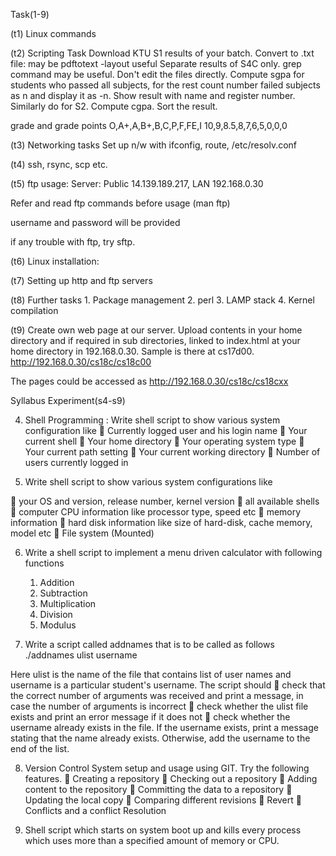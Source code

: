 Task(1-9) 

(t1)  Linux commands

(t2) Scripting Task
Download KTU S1 results of your batch.
Convert to .txt file: may be pdftotext -layout useful
Separate results of S4C only. grep command may be useful. Don't edit the files directly.
Compute sgpa for students who passed all subjects, for the rest count number failed subjects as n and display it as -n.
Show result with name and register number.
Similarly do for S2.
Compute cgpa.
Sort the result.

grade and grade points
O,A+,A,B+,B,C,P,F,FE,I
10,9,8.5,8,7,6,5,0,0,0
  
(t3) Networking tasks
Set up n/w with ifconfig, route, /etc/resolv.conf

(t4) ssh, rsync, scp etc.

(t5) ftp usage:
Server: Public 14.139.189.217, LAN 192.168.0.30

Refer and read ftp commands before usage (man ftp)

username and password will be provided

if any trouble with ftp, try sftp.


(t6) Linux installation:



(t7) Setting up http and ftp servers

(t8) Further tasks
     1. Package management
     2. perl
     3. LAMP stack
     4. Kernel compilation


(t9) Create own web page at our server.
       Upload contents in your home directory and if required in sub directories, linked to index.html at  your home            directory in 192.168.0.30. Sample is there at cs17d00.
http://192.168.0.30/cs18c/cs18c00

The pages could be accessed as http://192.168.0.30/cs18c/cs18cxx


Syllabus Experiment(s4-s9)

4.  Shell Programming :  Write shell script to show various system configuration like
  Currently logged user and his login name 
  Your current shell 
  Your home directory 
  Your operating system type 
  Your current path setting 
  Your current working directory 
  Number of users currently logged in    

5.  Write shell script to show various system configurations like

  your OS and version, release number, kernel version 
  all available shells 
  computer CPU information like processor type, speed etc 
  memory information 
  hard disk information like size of hard-disk, cache memory, model etc 
  File system (Mounted)        

6. Write a shell script to implement a menu driven calculator with following functions 
   1.  Addition 
   2.  Subtraction 
   3.  Multiplication 
   4.  Division 
   5.  Modulus

7.  Write a script called addnames that is to be called as follows                
            ./addnames ulist username 
  
   Here ulist is the name of the file that contains list of user names and username is a particular student's username. The script should   check that the correct number of arguments was received and print a message, in case the number of arguments is incorrect    check whether the ulist file exists and print an error message if it does not    check  whether  the  username  already  exists  in  the  file.  If  the  username  exists,  print  a message stating that the name already exists. Otherwise, add the username to the end of 
the list.  

8.  Version Control System setup and usage using GIT. Try the following features.   Creating a repository 
  Checking out a repository 
  Adding content to the repository 
  Committing the data to a repository 
  Updating the local copy 
  Comparing different revisions 
  Revert 
  Conflicts and a conflict Resolution 

9.  Shell script which starts on system boot up and kills every process which uses more than a 
specified amount of memory or CPU. 
